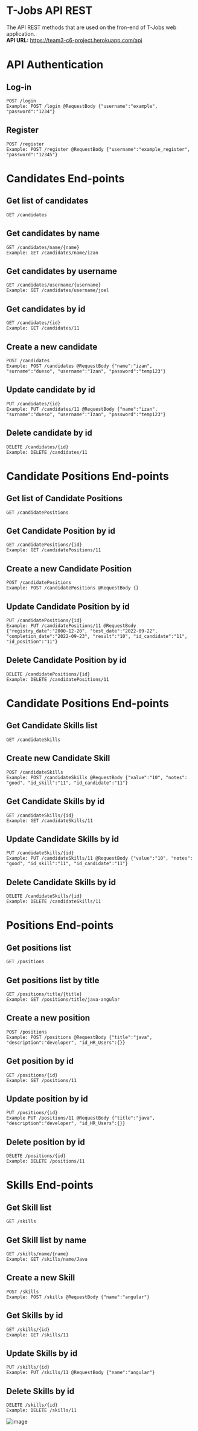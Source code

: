 # T-Jobs API REST  
The API REST methods that are used on the fron-end of T-Jobs web application.  
**API URL:** https://team3-c6-project.herokuapp.com/api  

# API Authentication
## Log-in
```
POST /login
Example: POST /login @RequestBody {"username":"example", "password":"1234"}
```
## Register
```
POST /register
Example: POST /register @RequestBody {"username":"example_register", "password":"12345"}
```

# Candidates End-points  
## Get list of candidates  

```
GET /candidates
```  

## Get candidates by name  

```
GET /candidates/name/{name}
Example: GET /candidates/name/izan
```

## Get candidates by username  

```
GET /candidates/username/{username}
Example: GET /candidates/username/joel
```

## Get candidates by id  

```
GET /candidates/{id}
Example: GET /candidates/11
```

## Create a new candidate  

```
POST /candidates  
Example: POST /candidates @RequestBody {"name":"izan", "surname":"dueso", "username":"Izan", "password":"temp123"}
```

## Update candidate by id  

```
PUT /candidates/{id}
Example: PUT /candidates/11 @RequestBody {"name":"izan", "surname":"dueso", "username":"Izan", "password":"temp123"}
```

## Delete candidate by id 

```
DELETE /candidates/{id}
Example: DELETE /candidates/11
```

# Candidate Positions End-points  
## Get list of Candidate Positions  

```
GET /candidatePositions
```  

## Get Candidate Position by id  

```
GET /candidatePositions/{id}
Example: GET /candidatePositions/11
```

## Create a new Candidate Position

```
POST /candidatePositions
Example: POST /candidatePositions @RequestBody {}
```  

## Update Candidate Position by id

```
PUT /candidatePositions/{id}
Example: PUT /candidatePositions/11 @RequestBody {"registry_date":"2000-12-20", "test_date":"2022-09-22", "completion_date":"2022-09-23", "result":"10", "id_candidate":"11", "id_position":"11"}
```

## Delete Candidate Position by id

```
DELETE /candidatePositions/{id}
Example: DELETE /candidatePositions/11
```

# Candidate Positions End-points    
## Get Candidate Skills list
```
GET /candidateSkills
```
## Create new Candidate Skill
```
POST /candidateSkills
Example: POST /candidateSkills @RequestBody {"value":"10", "notes": "good", "id_skill":"11", "id_candidate":"11"}
```
## Get Candidate Skills by id
```
GET /candidateSkills/{id}
Example: GET /candidateSkills/11
```
## Update Candidate Skills by id
```
PUT /candidateSkills/{id}
Example: PUT /candidateSkills/11 @RequestBody {"value":"10", "notes": "good", "id_skill":"11", "id_candidate":"11"}
```
## Delete Candidate Skills by id
```
DELETE /candidateSkills/{id}
Example: DELETE /candidateSkills/11
```
# Positions End-points  
## Get positions list
```
GET /positions
```
## Get positions list by title
```
GET /positions/title/{title}
Example: GET /positions/title/java-angular
```
## Create a new position
```
POST /positions
Example: POST /positions @RequestBody {"title":"java", "description":"developer", "id_HR_Users":{}}
```
## Get position by id
```
GET /positions/{id}
Example: GET /positions/11
```
## Update position by id
```
PUT /positions/{id}
Example PUT /positions/11 @RequestBody {"title":"java", "description":"developer", "id_HR_Users":{}}
```
## Delete position by id
```
DELETE /positions/{id}
Example: DELETE /positions/11
```
# Skills End-points
## Get Skill list
```
GET /skills
```
## Get Skill list by name
```
GET /skills/name/{name}
Example: GET /skills/name/Java
```
## Create a new Skill
```
POST /skills
Example: POST /skills @RequestBody {"name":"angular"}
```
## Get Skills by id
```
GET /skills/{id}
Example: GET /skills/11 
```
## Update Skills by id
```
PUT /skills/{id}
Example: PUT /skills/11 @RequestBody {"name":"angular"}
```
## Delete Skills by id
```
DELETE /skills/{id}
Example: DELETE /skills/11
```
![image](https://user-images.githubusercontent.com/108723551/191904146-56e1f136-f6ab-424b-8dd2-e4c6e6f7f9a6.png)








